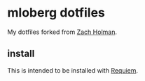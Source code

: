# mloberg dotfiles

My dotfiles forked from [Zach Holman](https://github.com/holman/dotfiles).

## install

This is intended to be installed with [Requiem](https://github.com/mloberg/requiem).
